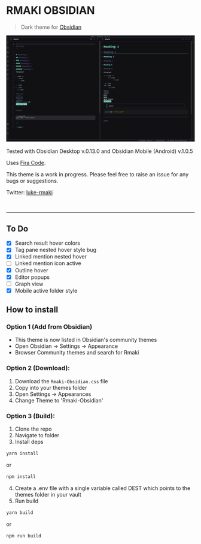 # RMAKI OBSIDIAN

> Dark theme for [Obsidian](https://obsidian.md/)

![Screenshot of the theme]('./../screenshot.png)

Tested with Obsidian Desktop v.0.13.0 and Obsidian Mobile (Android) v.1.0.5

Uses [Fira Code](https://fonts.google.com/specimen/Fira+Code).

This theme is a work in progress. Please feel free to raise an issue for any bugs or suggestions.

Twitter: [luke-rmaki](https://twitter.com/luke_rmaki)

<br />

---

## To Do

- [x] Search result hover colors
- [x] Tag pane nested hover style bug
- [x] Linked mention nested hover
- [ ] Linked mention icon active
- [x] Outline hover
- [x] Editor popups
- [ ] Graph view
- [x] Mobile active folder style

## How to install
### Option 1 (Add from Obsidian)
- This theme is now listed in Obsidian's community themes
- Open Obsidian -> Settings -> Appearance 
- Browser Community themes and search for Rmaki


### Option 2 (Download):

1. Download the `Rmaki-Obsidian.css` file
2. Copy into your themes folder
3. Open Settings -> Appearances
4. Change Theme to 'Rmaki-Obsidian'

### Option 3 (Build):

1. Clone the repo
2. Navigate to folder
3. Install deps

```bash
yarn install
```

or

```bash
npm install
```

4. Create a .env file with a single variable called DEST which points to the themes folder in your vault
5. Run build

```bash
yarn build
```

or

```bash
npm run build
```

